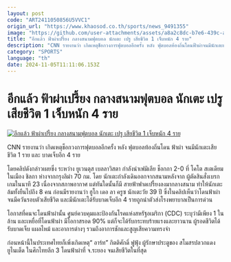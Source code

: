 ```yaml
---
layout: post
code: "ART2411050856U5VVC1"
origin_url: "https://www.khaosod.co.th/sports/news_9491355"
image: "https://github.com/user-attachments/assets/a8a2c8dc-b7e6-439c-a65e-0acc2e85521f"
title: "อีกแล้ว ฟ้าผ่าเปรี้ยง กลางสนามฟุตบอล นักเตะ เปรู เสียชีวิต 1 เจ็บหนัก 4 ราย"
description: "CNN รายงานว่า เกิดเหตุช็อกวงการฟุตบอลอีกครั้ง หลัง ฟุตบอลท้องถิ่นโดนฟ้าผ่าจนมีนักเตะเสียชีวิต 1 ราย และ บาดเจ็บอีก 4 รายโดยคลิปดังกล่าวเผยซึ่ง"
category: "SPORTS"
language: "th"
date: 2024-11-05T11:11:06.153Z
---
```


# อีกแล้ว ฟ้าผ่าเปรี้ยง กลางสนามฟุตบอล นักเตะ เปรู เสียชีวิต 1 เจ็บหนัก 4 ราย

[![อีกแล้ว ฟ้าผ่าเปรี้ยง กลางสนามฟุตบอล นักเตะ เปรู เสียชีวิต 1 เจ็บหนัก 4 ราย](https://www.khaosod.co.th/wpapp/uploads/2024/11/LIGHTTT.jpg "อีกแล้ว ฟ้าผ่าเปรี้ยง กลางสนามฟุตบอล นักเตะ เปรู เสียชีวิต 1 เจ็บหนัก 4 ราย")](https://www.khaosod.co.th/wpapp/uploads/2024/11/LIGHTTT.jpg)

CNN รายงานว่า เกิดเหตุช็อกวงการฟุตบอลอีกครั้ง หลัง ฟุตบอลท้องถิ่นโดน ฟ้าผ่า จนมีนักเตะเสียชีวิต 1 ราย และ บาดเจ็บอีก 4 ราย

โดยคลิปดังกล่าวเผยซึ่ง ระหว่าง ยูเวนตุส เบลลาวิสตา กำลังนำเฟมิเลีย ช็อกกา 2-0 ที่ โคโต สเตเดียม ในเมือง ชิลกา ห่างจากกรุงลิม่า 70 กม. โดย นักเตะกำลังเดินออกจากสนามหลังจาก ผู้ตัดสินสั่งเบรกเกมในนาที 23 เนื่องจากสภาพอากาศ แต่ทันใดนั้นก็มี สายฟ้าฟาดเปรี้ยงลงมากลางสนาม ทำให้นักเตะล้มทั้งยืนไปถึง 8 คน ก่อนมีรายงานว่า ฮูโก เดอ ลา ครูซ นักเตะวัย 39 ปี ซึ่งในคลิปเห็นว่าโดนฟ้าผ่าจนมีควันรอบตัวเสียชีวิต และมีนักเตะได้รับบาดเจ็บอีก 4 รายถูกนำตัวส่งโรงพยาบาลเป็นการด่วน



โอกาสที่คนจะโดนฟ้าผ่านั้น ศูนย์ควบคุมและป้องกันโรคแห่งสหรัฐอเมริกา (CDC) ระบุว่ามีเพียง 1 ใน ล้าน และเหยื่อที่โดนฟ้าผ่า มีโอกาสรอด 90% แต่ก็จะได้รับกระทบร้ายแรงและยาวนาน ผู้รอดชีวิตได้รับบาดเจ็บ แผลไหม้ และอาการต่างๆ รวมถึงอาการชักและสูญเสียความทรงจำ

ก่อนหน้านี้ในประเทศไทยก็เพิ่งเกิดเหตุ“ อาร์ท” กิตติศักดิ์ ฟูฟุ้ง ผู้รักษาประตูของ สโมสรปลวกแดง ยูไนเต็ด ในศึกไทยลีก 3 โดนฟ้าผ่าที่ จ.ระยอง จนเสียชีวิตในที่สุด
